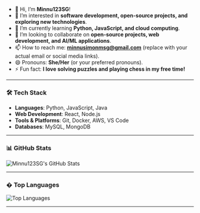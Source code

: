 - 👋 Hi, I’m **Minnu123SG**!
- 👀 I’m interested in **software development, open-source projects, and exploring new technologies**.
- 🌱 I’m currently learning **Python, JavaScript, and cloud computing**.
- 💞️ I’m looking to collaborate on **open-source projects, web development, and AI/ML applications**.
- 📫 How to reach me: **minnusimonmsg@gmail.com** (replace with your actual email or social media links).
- 😄 Pronouns: **She/Her** (or your preferred pronouns).
- ⚡ Fun fact: **I love solving puzzles and playing chess in my free time!**

---

### 🛠️ Tech Stack
- **Languages**: Python, JavaScript, Java
- **Web Development**:  React, Node.js
- **Tools & Platforms**: Git, Docker, AWS, VS Code
- **Databases**: MySQL, MongoDB

---

### 📊 GitHub Stats
![Minnu123SG's GitHub Stats](https://github-readme-stats.vercel.app/api?username=Minnu123SG&show_icons=true&theme=radical)

---

### � Top Languages
![Top Languages](https://github-readme-stats.vercel.app/api/top-langs/?username=Minnu123SG&layout=compact&theme=radical)

---



<!---
Minnu123SG/Minnu123SG is a ✨ special ✨ repository because its `README.md` (this file) appears on your GitHub profile.
You can click the Preview link to take a look at your changes.
--->
